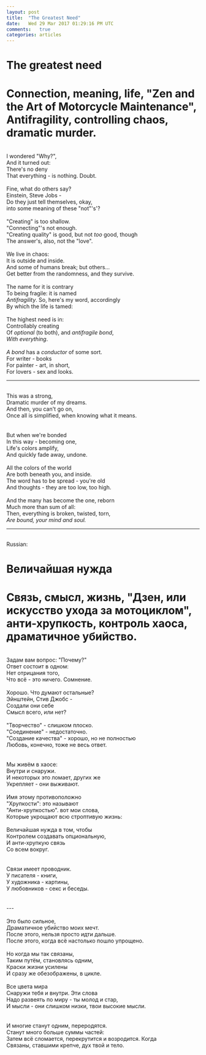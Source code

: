 ```yaml
---
layout: post
title:  "The Greatest Need"
date:   Wed 29 Mar 2017 01:29:16 PM UTC
comments:   true
categories: articles
---
```


# The greatest need

# Connection, meaning, life, "Zen and the Art of Motorcycle Maintenance", Antifragility, controlling chaos, dramatic murder.

<br /> I wondered "Why?",
<br /> And it turned out:
<br /> There's no deny
<br /> That everything - is nothing. Doubt.
<br /> 
<br /> Fine, what do others say?
<br /> Einstein, Steve Jobs -
<br /> Do they just tell themselves, okay,
<br /> into some meaning of these "not"'s'?
<br /> 
<br /> "Creating" is too shallow.
<br /> "Connecting"'s not enough.
<br /> "Creating quality" is good, but not *too* good, though
<br /> The answer's, also, not the "love".
<br /> 
<br /> We live in chaos:
<br /> It is outside and inside.
<br /> And some of humans break; but others...
<br /> Get better from the randomness, and they survive.
<br />
<br /> The name for it is contrary
<br /> To being fragile: it is named
<br /> *Antifragility*. So, here's my word, accordingly
<br /> By which the life is tamed:
<br />
<br /> The highest need is in:
<br /> Controllably creating
<br /> Of *optional* (to both), and *antifragile* *bond*,
<br /> *With everything*.
<br />
<br /> *A bond* has a *conductor* of some sort.
<br /> For writer - books
<br /> For painter - art, in short,
<br /> For lovers - sex and looks.

---

<br /> This was a strong,
<br /> Dramatic murder of my dreams.
<br /> And then, you can't go on,
<br /> Once all is simplified, when knowing what it means.
<br />
<br />
<br /> But when we're bonded
<br /> In this way - becoming one,
<br /> Life's colors amplify,
<br /> And quickly fade away, undone.
<br />
<br /> All the colors of the world
<br /> Are both beneath you, and inside.
<br /> The word has to be spread - you're old
<br /> And thoughts - they are too low, too high.
<br />
<br /> And the many has become the one, reborn
<br /> Much more than sum of all:
<br /> Then, everything is broken, twisted, torn,
<br /> *Are bound, your mind and soul.*

---

<br /> Russian:
<br />


# Величайшая нужда

# Связь, смысл, жизнь, "Дзен, или искусство ухода за мотоциклом", анти-хрупкость, контроль хаоса, драматичное убийство.

<br /> Задам вам вопрос: "Почему?"
<br /> Ответ состоит в одном:
<br /> Нет отрицания того,
<br /> Что всё - это ничего. Сомнение.
<br /> 
<br /> Хорошо. Что думают остальные?
<br /> Эйнштейн, Стив Джобс -
<br /> Создали они себе
<br /> Смысл всего, или нет?
<br /> 
<br /> "Творчество" - слишком плоско.
<br /> "Соединение" - недостаточно.
<br /> "Создание качества" - хорошо, но не полностью
<br /> Любовь, конечно, тоже не весь ответ.
<br /> 
<br /> 
<br /> Мы живём в хаосе:
<br /> Внутри и снаружи.
<br /> И некоторых это ломает, других же
<br /> Укрепляет - они выживают.
<br /> 
<br /> Имя этому противоположно
<br /> "Хрупкости": это называют
<br /> "Анти-хрупкостью". вот мои слова,
<br /> Которые укрощают всю строптивую жизнь:
<br /> 
<br /> Величайшая нужда в том, чтобы
<br /> Контролем создавать опциональную,
<br /> И анти-хрупкую связь
<br /> Со всем вокруг.
<br /> 
<br /> 
<br /> Связи имеет проводник.
<br /> У писателя - книги,
<br /> У художника - картины,
<br /> У любовников - секс и беседы.
<br /> 
<br /> 
<br /> ---
<br /> 
<br /> Это было сильное,
<br /> Драматичное убийство моих мечт.
<br /> После этого, нельзя просто идти дальше.
<br /> После этого, когда всё настолько пошло упрощено.
<br /> 
<br /> Но когда мы так связаны,
<br /> Таким путём, становлясь одним,
<br /> Краски жизни усилены
<br /> И сразу же обезображены, в цикле.
<br /> 
<br /> Все цвета мира
<br /> Снаружи тебя и внутри. Эти слова
<br /> Надо развеять по миру - ты молод и стар,
<br /> И мысли - они слишком низки, твои высокие мысли.
<br /> 
<br /> 
<br /> И многие станут одним, переродятся.
<br /> Станут много больше суммы частей:
<br /> Затем всё сломается, перекрутится и возродится. Когда
<br /> Связаны, ставшими крепче, дух твой и тело.



